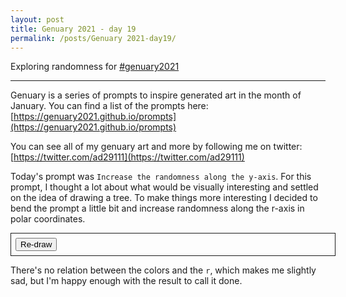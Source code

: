 ```yaml
---
layout: post
title: Genuary 2021 - day 19
permalink: /posts/Genuary 2021-day19/
---
```


Exploring randomness for [#genuary2021](https://genuary2021.github.io/)

---

<script src="{{ '/static/genuary2021/day19/script.js' | relative_url }}" type="text/javascript"></script>

Genuary is a series of prompts to inspire generated art in the month of January.
You can find a list of the prompts here:
[https://genuary2021.github.io/prompts](https://genuary2021.github.io/prompts)

You can see all of my genuary art and more by following me on twitter:
[https://twitter.com/ad29111](https://twitter.com/ad29111)

Today's prompt was `Increase the randomness along the y-axis`. For this prompt,
I thought a lot about what would be visually interesting and settled on the idea
of drawing a tree. To make things more interesting I decided to bend the prompt
a little bit and increase randomness along the r-axis in polar coordinates.

<script>
document.addEventListener("DOMContentLoaded", function() {
main(document.getElementById("mycanvas"));
document.getElementById("start").addEventListener("click", function() {
main(document.getElementById("mycanvas"));
});
});
</script>
<div id="container" style="width: 100%; border: solid 1px; padding: 0.5em;">
<canvas id="mycanvas" style="width: 100%"></canvas>
<button id="start">Re-draw</button>
</div>

There's no relation between the colors and the `r`, which makes me slightly sad,
but I'm happy enough with the result to call it done.
